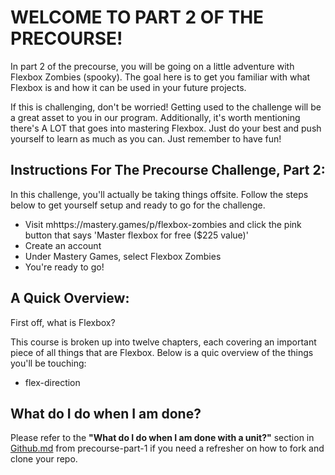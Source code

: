 # WELCOME TO PART 2 OF THE PRECOURSE!

In part 2 of the precourse, you will be going on a little adventure with Flexbox Zombies (spooky). The goal here is to get you familiar with what Flexbox is and how it can be used in your future projects. 

If this is challenging, don't be worried! Getting used to the challenge will be a great asset to you in our program. Additionally, it's worth mentioning there's A LOT that goes into mastering Flexbox. Just do your best and push yourself to learn as much as you can. Just remember to have fun!

## Instructions For The Precourse Challenge, Part 2:

In this challenge, you'll actually be taking things offsite. Follow the steps below to get yourself setup and ready to go for the challenge. 

- Visit mhttps://mastery.games/p/flexbox-zombies and click the pink button that says 'Master flexbox for free ($225 value)'
- Create an account 
- Under Mastery Games, select Flexbox Zombies
- You're ready to go!

## A Quick Overview:

First off, what is Flexbox?  

<a href="https://www.youtube.com/watch?v=dz-bnc1yteI
" target="_blank"></a>

This course is broken up into twelve chapters, each covering an important piece of all things that are Flexbox. Below is a quic overview of the things you'll be touching: 

- flex-direction





## What do I do when I am done?

Please refer to the **"What do I do when I am done with a unit?"** section in [Github.md](https://github.com/CodesmithLLC/precourse-JSFundamentals/blob/master/GitHub.md/#what-do-i-do-when-i-am-done-with-a-unit) from precourse-part-1 if you need a refresher on how to fork and clone your repo.

